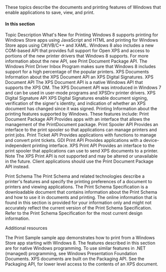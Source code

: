 These topics describe the documents and printing features of Windows that enable applications to save, view, and print.
#### In this section

Topic	Description
What's New for Printing
Windows 8 supports printing for Windows Store apps using JavaScript and HTML and printing for Windows Store apps using C#/VB/C++ and XAML.
Windows 8 also includes a new COM-based API that provides full support for Open XPS and access to portions of the new printer drivers that Windows 8 supports. For more information about the new API, see Print Document Package API.
The Windows Print Driver Inbox Program makes sure that Windows 8 includes support for a high percentage of the popular printers.
XPS Documents
Information about the XPS Document API an XPS Digital Signatures.
XPS Document API
The XPS Document API is a native Windows API that supports the XPS OM. The XPS Document API was introduced in Windows 7 and can be used in user-mode programs and XPSDrv printer drivers.
XPS Digital Signature API
XPS Digital Signatures enable document signing, verification of the signer's identity, and indication of whether an XPS document has changed since it was signed.
Printing
Information about the printing features supported by Windows. These features include:
Print Document Package API
Provides apps with an interface that allows the management of the PrintDocument package.
Print Spooler API
Provides an interface to the print spooler so that applications can manage printers and print jobs.
Print Ticket API
Provides applications with functions to manage and convert print tickets.
GDI Print API
Provides applications with a device-independent printing interface.
XPS Print API
Provides an interface to the print spooler that applications can use to send XPS documents to a printer.
Note  The XPS Print API is not supported and may be altered or unavailable in the future. Client applications should use the Print Document Package API instead.
 
Print Schema
The Print Schema and related technologies describe a printer's features and specify the printing preferences of a document to printers and viewing applications. The Print Schema Specification is a downloadable document that contains information about the Print Schema and how to use it in documents and printing. The online information that is found in this section is provided for your information only and might not accurately reflect the current version of the Print Schema Specification.
Refer to the Print Schema Specification for the most current design information.
 
Additional resources

The Print Sample sample app demonstrates how to print from a Windows Store app starting with Windows 8.
The features described in this section are for native Windows programming. To use similar features in .NET (managed) programming, see Windows Presentation Foundation Documents.
XPS documents are built on the Packaging API. See the Packaging API, for lower level access to the contents of an XPS document.
